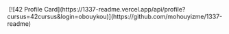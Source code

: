 <img>
[![42 Profile Card](https://1337-readme.vercel.app/api/profile?cursus=42cursus&login=obouykou)](https://github.com/mohouyizme/1337-readme)
</img>
